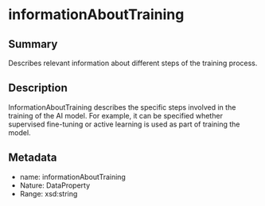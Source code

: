 <!-- Automatically generated by spec-parser v2.0.0 on 2023-12-27T15:02:03.969017+00:00 -->
<!-- SPDX-License-Identifier: Community-Spec-1.0 -->

# informationAboutTraining

## Summary

Describes relevant information about different steps of the training process.


## Description

InformationAboutTraining describes the specific steps involved in the training of the AI model.
For example, it can be specified whether supervised fine-tuning 
or active learning is used as part of training the model.


## Metadata

- name: informationAboutTraining
- Nature: DataProperty
- Range: xsd:string




